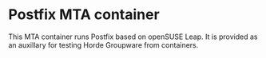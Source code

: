 # Postfix MTA container

This MTA container runs Postfix based on openSUSE Leap. It is provided as an auxillary for testing Horde Groupware from containers.

